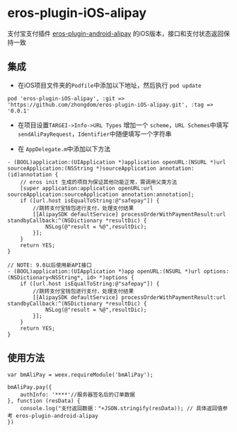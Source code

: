 # eros-plugin-iOS-alipay
支付宝支付插件 [eros-plugin-android-alipay](https://github.com/HirahKong/eros-plugin-android-alipay) 的iOS版本，接口和支付状态返回保持一致

## 集成
- 在iOS项目文件夹的`Podfile`中添加以下地址，然后执行 `pod update`
```
pod 'eros-plugin-iOS-alipay', :git => 'https://github.com/zhongdom/eros-plugin-iOS-alipay.git', :tag => '0.0.1'
```

- 在项目设置`TARGEI->Info->URL Types` 增加一个 `scheme`，`URL Schemes`中填写`sendAliPayRequest`，`Identifier`中随便填写一个字符串

- 在 `AppDelegate.m`中添加以下方法

```
- (BOOL)application:(UIApplication *)application openURL:(NSURL *)url sourceApplication:(NSString *)sourceApplication annotation:(id)annotation {
    // eros init 生成的项目为保证其他功能正常，需调用父类方法
    [super application:application openURL:url sourceApplication:sourceApplication annotation:annotation];
    if ([url.host isEqualToString:@"safepay"]) {
        //跳转支付宝钱包进行支付，处理支付结果
        [[AlipaySDK defaultService] processOrderWithPaymentResult:url standbyCallback:^(NSDictionary *resultDic) {
            NSLog(@"result = %@",resultDic);
        }];
    }
    return YES;
}

// NOTE: 9.0以后使用新API接口
- (BOOL)application:(UIApplication *)app openURL:(NSURL *)url options:(NSDictionary<NSString*, id> *)options {
    if ([url.host isEqualToString:@"safepay"]) {
        //跳转支付宝钱包进行支付，处理支付结果
        [[AlipaySDK defaultService] processOrderWithPaymentResult:url standbyCallback:^(NSDictionary *resultDic) {
            NSLog(@"result = %@",resultDic);
        }];
    }
    return YES;
}
```



## 使用方法
```
var bmAliPay = weex.requireModule('bmAliPay');
  
bmAliPay.pay({
    authInfo: '****'//服务器签名后的订单数据
}, function (resData) {
    console.log("支付返回数据："+JSON.stringify(resData)); // 具体返回值参考 eros-plugin-android-alipay
}) 
```